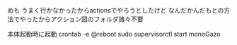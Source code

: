 めも
うまく行かなかったからactionsでやろうとしたけど
なんだかんだもとの方法でやったからアクション図のフォルダ諸々不要

本体起動時に起動
crontab -e
@reboot sudo supervisorctl start monoGazo

